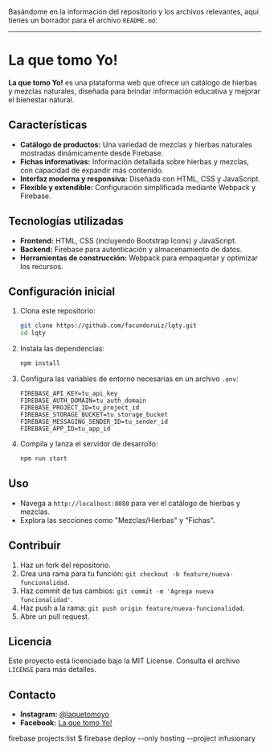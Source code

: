 Basándome en la información del repositorio y los archivos relevantes, aquí tienes un borrador para el archivo `README.md`:

---

# La que tomo Yo!

**La que tomo Yo!** es una plataforma web que ofrece un catálogo de hierbas y mezclas naturales, diseñada para brindar información educativa y mejorar el bienestar natural.

## Características

- **Catálogo de productos:** Una variedad de mezclas y hierbas naturales mostradas dinámicamente desde Firebase.
- **Fichas informativas:** Información detallada sobre hierbas y mezclas, con capacidad de expandir más contenido.
- **Interfaz moderna y responsiva:** Diseñada con HTML, CSS y JavaScript.
- **Flexible y extendible:** Configuración simplificada mediante Webpack y Firebase.

## Tecnologías utilizadas

- **Frontend:** HTML, CSS (incluyendo Bootstrap Icons) y JavaScript.
- **Backend:** Firebase para autenticación y almacenamiento de datos.
- **Herramientas de construcción:** Webpack para empaquetar y optimizar los recursos.

## Configuración inicial

1. Clona este repositorio:
   ```bash
   git clone https://github.com/facundoruiz/lqty.git
   cd lqty
   ```

2. Instala las dependencias:
   ```bash
   npm install
   ```

3. Configura las variables de entorno necesarias en un archivo `.env`:
   ```env
   FIREBASE_API_KEY=tu_api_key
   FIREBASE_AUTH_DOMAIN=tu_auth_domain
   FIREBASE_PROJECT_ID=tu_project_id
   FIREBASE_STORAGE_BUCKET=tu_storage_bucket
   FIREBASE_MESSAGING_SENDER_ID=tu_sender_id
   FIREBASE_APP_ID=tu_app_id
   ```

4. Compila y lanza el servidor de desarrollo:
   ```bash
   npm run start
   ```

## Uso

- Navega a `http://localhost:8080` para ver el catálogo de hierbas y mezclas.
- Explora las secciones como "Mezclas/Hierbas" y "Fichas".

## Contribuir

1. Haz un fork del repositorio.
2. Crea una rama para tu función: `git checkout -b feature/nueva-funcionalidad`.
3. Haz commit de tus cambios: `git commit -m 'Agrega nueva funcionalidad'`.
4. Haz push a la rama: `git push origin feature/nueva-funcionalidad`.
5. Abre un pull request.

## Licencia

Este proyecto está licenciado bajo la MIT License. Consulta el archivo `LICENSE` para más detalles.

## Contacto

- **Instagram:** [@laquetomoyo](https://www.instagram.com/laquetomoyo)
- **Facebook:** [La que tomo Yo!](https://www.facebook.com/laquetomoyo)



firebase projects:list
$ firebase deploy --only hosting --project infusionary